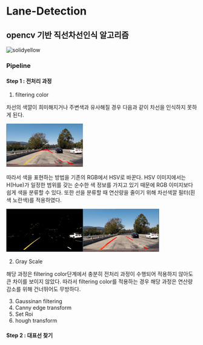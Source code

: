 # Lane-Detection
## opencv 기반 직선차선인식 알고리즘

![solidyellow](https://user-images.githubusercontent.com/79674592/117899866-02e88a00-b303-11eb-9714-3bbcc257f100.gif)

### Pipeline

#### Step 1 : 전처리 과정

1. filtering color

차선의 색깔이 희미해지거나 주변색과 유사해질 경우 다음과 같이 차선을 인식하지 못하게 된다.

<img src = "https://github.com/junhyukch7/Lane-Detection/blob/main/test%20image/test1_filtered_bad.PNG" width="40%">

따라서 색을 표현하는 방법을 기존의 RGB에서 HSV로 바꾼다. HSV 이미지에서는 H(Hue)가 일정한 범위를 갖는 순수한 색 정보를 가지고 있기 때문에 RGB 이미지보다 쉽게 색을 분류할 수 있다.
또한 선을 분류할 때 연산량을 줄이기 위해 차선색깔 필터(흰색 노란색)를 적용하였다.

<img src = "https://github.com/junhyukch7/Lane-Detection/blob/main/test%20image/test1_filtered.PNG" width="40%"><img src = "https://github.com/junhyukch7/Lane-Detection/blob/main/test%20image/test1_filtered_good.PNG" width="40%">

2. Gray Scale

해당 과정은 filtering color단계에서 충분히 전처리 과정이 수행되어 적용하지 않아도 큰 차이를 보이지 않았다. 따라서 filtering color를 적용하는 경우 해당 과정은 연산량 감소를 위해 건너뛰어도 무방하다.

3. Gaussinan filtering
4. Canny edge transform
5. Set Roi
6. hough transform

#### Step 2 : 대표선 찾기
